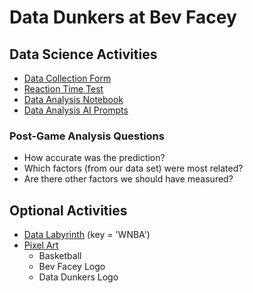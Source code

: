 # Data Dunkers at Bev Facey

## Data Science Activities

* [Data Collection Form](https://docs.google.com/forms/d/e/1FAIpQLSfWSFRRHutbILgzqjuFj0AxFFZ27DN7cxGLvTUCXinS5Rb0KA/viewform)
* [Reaction Time Test](https://dhavalkotak.github.io/Reaction-Test/)
* [Data Analysis Notebook](https://colab.research.google.com/drive/1Lv8MH4w_BOR4_2Mr3KDAtSdY_AuP_wWF)
* [Data Analysis AI Prompts](ai.md)

### Post-Game Analysis Questions

* How accurate was the prediction?
* Which factors (from our data set) were most related?
* Are there other factors we should have measured?

## Optional Activities

* [Data Labyrinth](https://datadunkers.ca/jupyterlite/notebooks/index.html?path=data-labyrith%2Fmini-basketball%2Fmini-basketball.ipynb) (key = 'WNBA')
* [Pixel Art](https://www.piskelapp.com)
  * Basketball
  * Bev Facey Logo
  * Data Dunkers Logo

